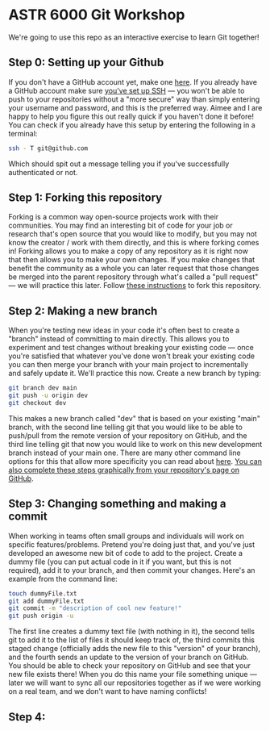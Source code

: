 # ASTR 6000 Git Workshop

We're going to use this repo as an interactive exercise to learn Git together!

## Step 0: Setting up your Github

If you don't have a GitHub account yet, make one [here](https://github.com/join). If you already have a GitHub account make sure [you've set up SSH](https://docs.github.com/en/authentication/connecting-to-github-with-ssh) &mdash; you won't be able to push to your repositories without a "more secure" way than simply entering your username and password, and this is the preferred way. Aimee and I are happy to help you figure this out really quick if you haven't done it before! You can check if you already have this setup by entering the following in a terminal:

```bash
ssh - T git@github.com
```

Which should spit out a message telling you if you've successfully authenticated or not.

## Step 1: Forking this repository

Forking is a common way open-source projects work with their communities. You may find an interesting bit of code for your job or research that's open source that you would like to modify, but you may not know the creator / work with them directly, and this is where forking comes in! Forking allows you to make a copy of any repository as it is right now that then allows you to make your own changes. If you make changes that benefit the community as a whole you can later request that those changes be merged into the parent repository through what's called a "pull request" &mdash; we will practice this later. Follow [these instructions](https://docs.github.com/en/get-started/quickstart/fork-a-repo) to fork this repository.

## Step 2: Making a new branch

When you're testing new ideas in your code it's often best to create a "branch" instead of committing to main directly. This allows you to experiment and test changes without breaking your existing code &mdash; once you're satisfied that whatever you've done won't break your existing code you can then merge your branch with your main project to incrementally and safely update it. We'll practice this now. Create a new branch by typing:

```bash
git branch dev main
git push -u origin dev
git checkout dev
```

This makes a new branch called "dev" that is based on your existing "main" branch, with the second line telling git that you would like to be able to push/pull from the remote version of your repository on GitHub, and the third line telling git that now you would like to work on this new development branch instead of your main one. There are many other command line options for this that allow more specificity you can read about [here](https://www.git-tower.com/learn/git/faq/create-branch/). [You can also complete these steps graphically from your repository's page on GitHub](https://docs.github.com/en/github/collaborating-with-pull-requests/proposing-changes-to-your-work-with-pull-requests/creating-and-deleting-branches-within-your-repository).

## Step 3: Changing something and making a commit

When working in teams often small groups and individuals will work on specific features/problems. Pretend you're doing just that, and you've just developed an awesome new bit of code to add to the project. Create a dummy file (you can put actual code in it if you want, but this is not required), add it to your branch, and then commit your changes. Here's an example from the command line:

```bash
touch dummyFile.txt
git add dummyFile.txt
git commit -m "description of cool new feature!"
git push origin -u
```

The first line creates a dummy text file (with nothing in it), the second tells git to add it to the list of files it should keep track of, the third commits this staged change (officially adds the new file to this "version" of your branch), and the fourth sends an update to the version of your branch on GitHub. You should be able to check your repository on GitHub and see that your new file exists there! When you do this name your file something unique &mdash; later we will want to sync all our repositories together as if we were working on a real team, and we don't want to have naming conflicts!

## Step 4: 
